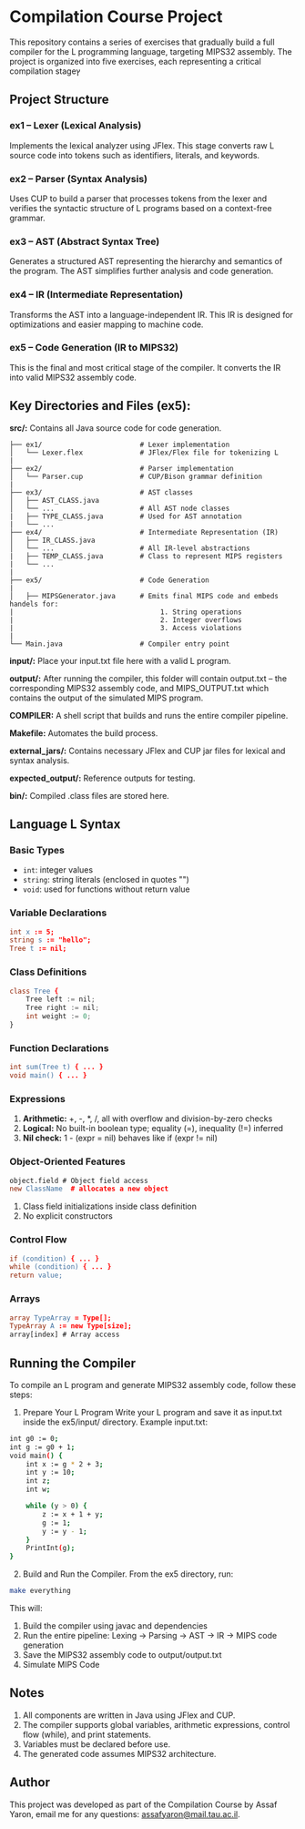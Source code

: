 # Compilation Course Project
This repository contains a series of exercises that gradually build a full compiler for the L programming language, targeting MIPS32 assembly. The project is organized into five exercises, each representing a critical compilation stageץ

## Project Structure

### ex1 – Lexer (Lexical Analysis)
Implements the lexical analyzer using JFlex. This stage converts raw L source code into tokens such as identifiers, literals, and keywords.

### ex2 – Parser (Syntax Analysis)
Uses CUP to build a parser that processes tokens from the lexer and verifies the syntactic structure of L programs based on a context-free grammar.

### ex3 – AST (Abstract Syntax Tree)
Generates a structured AST representing the hierarchy and semantics of the program. The AST simplifies further analysis and code generation.

### ex4 – IR (Intermediate Representation)
Transforms the AST into a language-independent IR. This IR is designed for optimizations and easier mapping to machine code.

### ex5 – Code Generation (IR to MIPS32)
This is the final and most critical stage of the compiler. It converts the IR into valid MIPS32 assembly code.

## Key Directories and Files (ex5):

**src/:** Contains all Java source code for code generation.
```src/
├── ex1/                        # Lexer implementation
│   └── Lexer.flex              # JFlex/Flex file for tokenizing L
|
├── ex2/                        # Parser implementation
│   └── Parser.cup              # CUP/Bison grammar definition
|
├── ex3/                        # AST classes
│   ├── AST_CLASS.java
│   └── ...                     # All AST node classes
|   ├── TYPE_CLASS.java         # Used for AST annotation
|   └── ...
├── ex4/                        # Intermediate Representation (IR)
│   ├── IR_CLASS.java
│   └── ...                     # All IR-level abstractions
|   ├── TEMP_CLASS.java         # Class to represent MIPS registers
|   └── ...
|
├── ex5/                        # Code Generation
|
│   ├── MIPSGenerator.java      # Emits final MIPS code and embeds handels for:
|                                    1. String operations
|                                    2. Integer overflows
|                                    3. Access violations
|
└── Main.java                   # Compiler entry point
```

**input/:** Place your input.txt file here with a valid L program.

**output/:** After running the compiler, this folder will contain output.txt – the corresponding MIPS32 assembly code, and MIPS_OUTPUT.txt which contains the output of the simulated MIPS program.

**COMPILER:** A shell script that builds and runs the entire compiler pipeline.

**Makefile:** Automates the build process.

**external_jars/:** Contains necessary JFlex and CUP jar files for lexical and syntax analysis.

**expected_output/:** Reference outputs for testing.

**bin/:** Compiled .class files are stored here.

## Language L Syntax

### Basic Types
- `int`: integer values
- `string`: string literals (enclosed in quotes "")
- `void`: used for functions without return value

### Variable Declarations
```l
int x := 5;
string s := "hello";
Tree t := nil;
```
### Class Definitions
```l
class Tree {
    Tree left := nil;
    Tree right := nil;
    int weight := 0;
}
```
### Function Declarations

```l
int sum(Tree t) { ... }
void main() { ... }
```

### Expressions
1. **Arithmetic:** +, -, *, /, all with overflow and division-by-zero checks
2. **Logical:** No built-in boolean type; equality (=), inequality (!=) inferred
3. **Nil check:** 1 - (expr = nil) behaves like if (expr != nil)

### Object-Oriented Features
```l
object.field # Object field access
new ClassName  # allocates a new object
```
1. Class field initializations inside class definition
2. No explicit constructors

### Control Flow

```l
if (condition) { ... }
while (condition) { ... }
return value;
```

### Arrays
```l
array TypeArray = Type[];
TypeArray A := new Type[size];
array[index] # Array access
```

## Running the Compiler
To compile an L program and generate MIPS32 assembly code, follow these steps:

1. Prepare Your L Program
Write your L program and save it as input.txt inside the ex5/input/ directory.
Example input.txt:

```sh
int g0 := 0;
int g := g0 + 1;
void main() {
    int x := g * 2 + 3;
    int y := 10;
    int z;
    int w;

    while (y > 0) {
        z := x + 1 + y;
        g := 1;
        y := y - 1;
    }
    PrintInt(g);
}
```

2. Build and Run the Compiler. From the ex5 directory, run:

```sh
make everything
```
This will:

  1. Build the compiler using javac and dependencies
  2. Run the entire pipeline: Lexing → Parsing → AST → IR → MIPS code generation
  3. Save the MIPS32 assembly code to output/output.txt
  4. Simulate MIPS Code

## Notes
1. All components are written in Java using JFlex and CUP.
2. The compiler supports global variables, arithmetic expressions, control flow (while), and print statements.
3. Variables must be declared before use.
4. The generated code assumes MIPS32 architecture.

## Author
This project was developed as part of the Compilation Course by Assaf Yaron, email me for any questions: assafyaron@mail.tau.ac.il.
